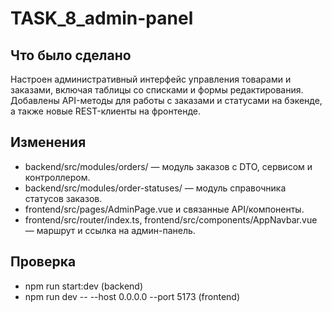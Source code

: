# TASK_8_admin-panel

## Что было сделано
Настроен административный интерфейс управления товарами и заказами, включая таблицы со списками и формы редактирования. Добавлены API-методы для работы с заказами и статусами на бэкенде, а также новые REST-клиенты на фронтенде.

## Изменения
- backend/src/modules/orders/ — модуль заказов с DTO, сервисом и контроллером.
- backend/src/modules/order-statuses/ — модуль справочника статусов заказов.
- frontend/src/pages/AdminPage.vue и связанные API/компоненты.
- frontend/src/router/index.ts, frontend/src/components/AppNavbar.vue — маршрут и ссылка на админ-панель.

## Проверка
- npm run start:dev (backend)
- npm run dev -- --host 0.0.0.0 --port 5173 (frontend)

